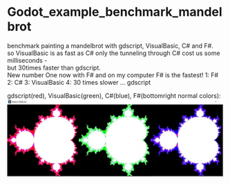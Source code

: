 # Godot_example_benchmark_mandelbrot     
benchmark painting a mandelbrot with gdscript, VisualBasic, C# and F#.     
so VisualBasic is as fast as C# only the tunneling through C# cost us some milliseconds -    
but 30times faster than gdscript.    
New number One now with F# and on my computer F# is the fastest!
1: F#
2: C#
3: VisualBasic
4: 30 times slower ... gdscript


gdscript(red), VisualBasic(green), C#(blue), F#(bottomright normal colors):    
![Pic1](mandelbrotsmall.jpg)
